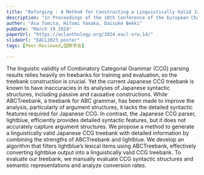 ```yaml
---
title: "Reforging : A Method for Constructing a Linguistically Valid Japanese CCG Treebank."
description: "In Proceedings of the 18th Conference of the European Chapter of the Association for Computational Linguistics: Student Research Workshop. (EACL SRW)"
auther: "Asa Tomita, Hitomi Yanaka, Daisuke Bekki"
pubDate: "March 19 2024"
paperUrl: "https://aclanthology.org/2024.eacl-srw.14/"
slideUrl: "EACL2023_poster"
tags: [Peer-Reviewed,国際学会]

---
```



The linguistic validity of Combinatory Categorial Grammar (CCG) parsing results relies heavily on treebanks for training and evaluation, so the treebank construction is crucial. Yet the current Japanese CCG treebank is known to have inaccuracies in its analyses of Japanese syntactic structures, including passive and causative constructions. While ABCTreebank, a treebank for ABC grammar, has been made to improve the analysis, particularly of argument structures, it lacks the detailed syntactic features required for Japanese CCG. In contrast, the Japanese CCG parser, lightblue, efficiently provides detailed syntactic features, but it does not accurately capture argument structures. We propose a method to generate a linguistically valid Japanese CCG treebank with detailed information by combining the strengths of ABCTreebank and lightblue. We develop an algorithm that filters lightblue’s lexical items using ABCTreebank, effectively converting lightblue output into a linguistically valid CCG treebank. To evaluate our treebank, we manually evaluate CCG syntactic structures and semantic representations and analyze conversion rates.